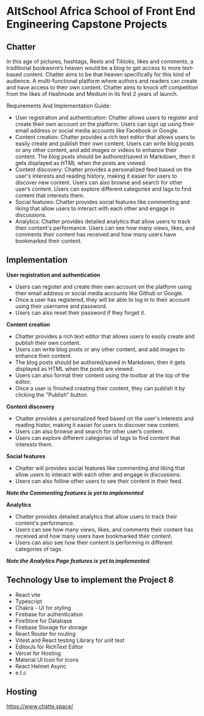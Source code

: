   # AltSchool Africa School of Front End Engineering Capstone Projects

 ##	Chatter

In this age of pictures, hashtags, Reels and Tiktoks, likes and comments, a traditional bookworm’s heaven would be a blog to get access to more text-based content. Chatter aims to be that heaven specifically for this kind of audience. A multi-functional platform where authors and readers can create and have access to their own content. Chatter aims to knock off competition from the likes of Hashnode and Medium in its first 2 years of launch.

Requirements And Implementation Guide: 
- User registration and authentication:
Chatter allows users to register and create their own account on the platform. Users can sign up using their email address or social media accounts like Facebook or Google. 
- Content creation:
Chatter provides a rich text editor that allows users to easily create and publish their own content. Users can write blog posts or any other content, and add images or videos to enhance their content. The blog posts should be authored/saved in Markdown, then it gets displayed as HTML when the posts are viewed.
- Content discovery:
Chatter provides a personalized feed based on the user's interests and reading history, making it easier for users to discover new content. Users can also browse and search for other user’s content. Users can explore different categories and tags to find content that interests them. 
- Social features:
Chatter provides social features like commenting and liking that allow users to interact with each other and engage in discussions. 
- Analytics:
Chatter provides detailed analytics that allow users to track their content's performance. Users can see how many views, likes, and comments their content has received and how many users have bookmarked their content.

## Implementation

**User registration and authentication**

* Users can register and create their own account on the platform using their email address or social media accounts like Github or Google.
* Once a user has registered, they will be able to log in to their account using their username and password.
* Users can also reset their password if they forget it.

**Content creation**

* Chatter provides a rich text editor that allows users to easily create and publish their own content.
* Users can write blog posts or any other content, and add images to enhance their content.
* The blog posts should be authored/saved in Markdown, then it gets displayed as HTML when the posts are viewed.
* Users can also format their content using the toolbar at the top of the editor.
* Once a user is finished creating their content, they can publish it by clicking the "Publish" button.

**Content discovery**

* Chatter provides a personalized feed based on the user's interests and reading histor, making it easier for users to discover new content.
* Users can also browse and search for other user’s content.
* Users can explore different categories of tags to find content that interests them.

**Social features**

* Chatter will provides social features like commenting and liking that allow users to interact with each other and engage in discussions.
* Users can also follow other users to see their content in their feed.
  
***Note the Commenting features is yet to implemented***

**Analytics**

* Chatter provides detailed analytics that allow users to track their content's performance.
* Users can see how many views, likes, and comments their content has received and how many users have bookmarked their content.
* Users can also see how their content is performing in different categories of tags.
  
***Note the Analytics Page features is yet to implemented***

## Technology Use to implement the Project  8
* React vite
* Typescript
* Chakra - UI for styling
* Firebase for authentication
* FireStore for Database
* Firebase Storage for storage
* React Router for routing
* Vitest and React testing Library for unit test
* EditorJs for RichText Editor
* Vercel for Hosting
* Material UI Icon for Icons
* React Helmet Async
* e.t.c

## Hosting
https://www.chatte.space/
  


